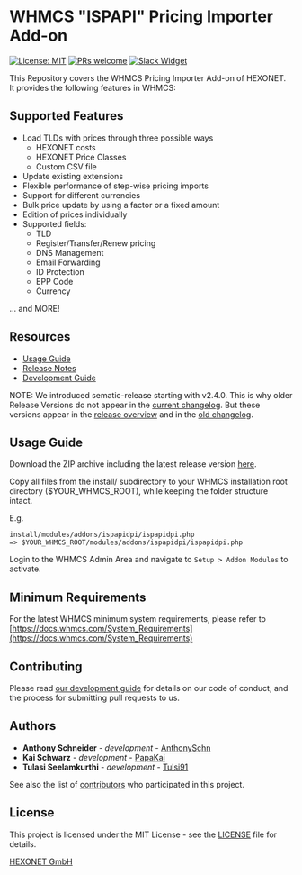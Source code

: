 # WHMCS "ISPAPI" Pricing Importer Add-on #

[![License: MIT](https://img.shields.io/badge/License-MIT-blue.svg)](https://opensource.org/licenses/MIT)
[![PRs welcome](https://img.shields.io/badge/PRs-welcome-brightgreen.svg)](https://github.com/hexonet/php-sdk/blob/master/CONTRIBUTING.md)
[![Slack Widget](https://camo.githubusercontent.com/984828c0b020357921853f59eaaa65aaee755542/68747470733a2f2f73332e65752d63656e7472616c2d312e616d617a6f6e6177732e636f6d2f6e6774756e612f6a6f696e2d75732d6f6e2d736c61636b2e706e67)](https://hexonet-sdk.slack.com/messages/CD9AVRQ6N)

This Repository covers the WHMCS Pricing Importer Add-on of HEXONET. It provides the following features in WHMCS:

## Supported Features ##

* Load TLDs with prices through three possible ways
  * HEXONET costs
  * HEXONET Price Classes
  * Custom CSV file
* Update existing extensions
* Flexible performance of step-wise pricing imports
* Support for different currencies
* Bulk price update by using a factor or a fixed amount
* Edition of prices individually
* Supported fields:
  * TLD
  * Register/Transfer/Renew pricing
  * DNS Management
  * Email Forwarding
  * ID Protection
  * EPP Code
  * Currency

... and MORE!

## Resources ##

* [Usage Guide](https://github.com/hexonet/whmcs-ispapi-pricingimporter/blob/master/README.md#usage-guide)
* [Release Notes](https://github.com/hexonet/whmcs-ispapi-pricingimporter/releases)
* [Development Guide](https://github.com/hexonet/whmcs-ispapi-pricingimporter/wiki/Development-Guide)

NOTE: We introduced sematic-release starting with v2.4.0. This is why older Release Versions do not appear in the [current changelog](https://github.com/hexonet/whmcs-ispapi-pricingimporter/blob/master/HISTORY.md). But these versions appear in the [release overview](https://github.com/hexonet/whmcs-ispapi-pricingimporter/releases) and in the [old changelog](https://github.com/hexonet/whmcs-ispapi-pricingimporter/blob/master/HISTORY.old).

## Usage Guide ##

Download the ZIP archive including the latest release version [here](https://github.com/hexonet/whmcs-ispapi-pricingimporter/raw/master/whmcs-ispapi-pricingimporter-latest.zip).

Copy all files from the install/ subdirectory to your WHMCS installation root directory ($YOUR_WHMCS_ROOT), while keeping the folder structure intact.

E.g.

```text
install/modules/addons/ispapidpi/ispapidpi.php
=> $YOUR_WHMCS_ROOT/modules/addons/ispapidpi/ispapidpi.php
```

Login to the WHMCS Admin Area and navigate to `Setup > Addon Modules` to activate.

## Minimum Requirements ##

For the latest WHMCS minimum system requirements, please refer to
[https://docs.whmcs.com/System_Requirements](https://docs.whmcs.com/System_Requirements)

## Contributing ##

Please read [our development guide](https://github.com/hexonet/whmcs-ispapi-pricingimporter/wiki/Development-Guide) for details on our code of conduct, and the process for submitting pull requests to us.

## Authors ##

* **Anthony Schneider** - *development* - [AnthonySchn](https://github.com/anthonyschn)
* **Kai Schwarz** - *development* - [PapaKai](https://github.com/papakai)
* **Tulasi Seelamkurthi** - *development* - [Tulsi91](https://github.com/tulsi91)

See also the list of [contributors](https://github.com/hexonet/whmcs-ispapi-pricingimporter/graphs/contributors) who participated in this project.

## License ##

This project is licensed under the MIT License - see the [LICENSE](LICENSE) file for details.

[HEXONET GmbH](https://hexonet.net)
